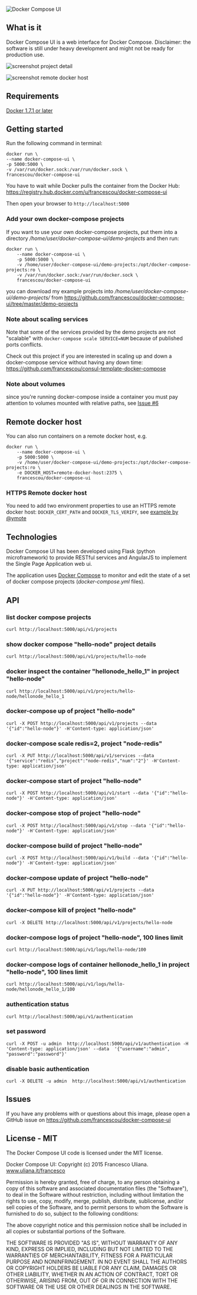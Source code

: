 ![Docker Compose UI](https://raw.githubusercontent.com/francescou/docker-compose-ui/master/static/images/logo.png)

## What is it

Docker Compose UI is a web interface for Docker Compose.
Disclaimer: the software is still under heavy development and might not be ready for production use.

![screenshot project detail](https://raw.githubusercontent.com/francescou/docker-compose-ui/master/screenshots/project-detail.png)


![screenshot remote docker host](https://raw.githubusercontent.com/francescou/docker-compose-ui/master/screenshots/remote-host.png)

## Requirements

[Docker 1.7.1 or later](https://github.com/docker/compose/releases/tag/1.4.0)

## Getting started

Run the following command in terminal:

    docker run \
    --name docker-compose-ui \
    -p 5000:5000 \
    -v /var/run/docker.sock:/var/run/docker.sock \
    francescou/docker-compose-ui

You have to wait while Docker pulls the container from the Docker Hub: https://registry.hub.docker.com/u/francescou/docker-compose-ui

Then open your browser to `http://localhost:5000`

### Add your own docker-compose projects

If you want to use your own docker-compose projects, put them into a directory */home/user/docker-compose-ui/demo-projects* and then run:

    docker run \
        --name docker-compose-ui \
        -p 5000:5000 \
        -v /home/user/docker-compose-ui/demo-projects:/opt/docker-compose-projects:ro \
        -v /var/run/docker.sock:/var/run/docker.sock \
        francescou/docker-compose-ui

you can download my example projects into */home/user/docker-compose-ui/demo-projects/* from https://github.com/francescou/docker-compose-ui/tree/master/demo-projects

### Note about scaling services

Note that some of the services provided by the demo projects are not "scalable" with `docker-compose scale SERVICE=NUM` because of published ports conflicts.

Check out this project if you are interested in scaling up and down a docker-compose service without having any down time: https://github.com/francescou/consul-template-docker-compose


### Note about volumes

since you're running docker-compose inside a container you must pay attention to volumes mounted with relative paths, see [Issue #6](https://github.com/francescou/docker-compose-ui/issues/6)

## Remote docker host

You can also run containers on a remote docker host, e.g.

    docker run \
        --name docker-compose-ui \
        -p 5000:5000 \
        -v /home/user/docker-compose-ui/demo-projects:/opt/docker-compose-projects:ro \
        -e DOCKER_HOST=remote-docker-host:2375 \
        francescou/docker-compose-ui


### HTTPS Remote docker host

You need to add two environment properties to use an HTTPS remote docker host: `DOCKER_CERT_PATH` and `DOCKER_TLS_VERIFY`, see [example by @ymote](https://github.com/francescou/docker-compose-ui/issues/5#issuecomment-135697832)

## Technologies

Docker Compose UI has been developed using Flask (python microframework) to provide RESTful services and AngularJS to implement the Single Page Application web ui.

The application uses [Docker Compose](https://docs.docker.com/compose) to monitor and edit the state of a set of docker compose projects (*docker-compose.yml* files).


## API

### list docker compose projects

    curl http://localhost:5000/api/v1/projects

### show docker compose "hello-node" project details

    curl http://localhost:5000/api/v1/projects/hello-node

### docker inspect the container "hellonode_hello_1" in project "hello-node"

    curl http://localhost:5000/api/v1/projects/hello-node/hellonode_hello_1

### docker-compose up of project "hello-node"

    curl -X POST http://localhost:5000/api/v1/projects --data '{"id":"hello-node"}' -H'Content-type: application/json'

### docker-compose scale redis=2, project "node-redis"

    curl -X PUT http://localhost:5000/api/v1/services --data '{"service":"redis","project":"node-redis","num":"2"}' -H'Content-type: application/json'

### docker-compose start of project "hello-node"

    curl -X POST http://localhost:5000/api/v1/start --data '{"id":"hello-node"}' -H'Content-type: application/json'

### docker-compose stop of project "hello-node"

    curl -X POST http://localhost:5000/api/v1/stop --data '{"id":"hello-node"}' -H'Content-type: application/json'

### docker-compose build of project "hello-node"

    curl -X POST http://localhost:5000/api/v1/build --data '{"id":"hello-node"}' -H'Content-type: application/json'

### docker-compose update of project "hello-node"

    curl -X PUT http://localhost:5000/api/v1/projects --data '{"id":"hello-node"}' -H'Content-type: application/json'

### docker-compose kill of project "hello-node"

    curl -X DELETE http://localhost:5000/api/v1/projects/hello-node

### docker-compose logs of project "hello-node", 100 lines limit

    curl http://localhost:5000/api/v1/logs/hello-node/100

### docker-compose logs of container hellonode_hello_1 in project "hello-node", 100 lines limit

    curl http://localhost:5000/api/v1/logs/hello-node/hellonode_hello_1/100

### authentication status

    curl http://localhost:5000/api/v1/authentication

### set password

    curl -X POST -u admin  http://localhost:5000/api/v1/authentication -H 'Content-type: application/json' --data  '{"username":"admin", "password":"password"}'

### disable basic authentication

    curl -X DELETE -u admin  http://localhost:5000/api/v1/authentication


## Issues

If you have any problems with or questions about this image, please open a GitHub issue on https://github.com/francescou/docker-compose-ui

## License - MIT

The Docker Compose UI code is licensed under the MIT license.

Docker Compose UI: Copyright (c) 2015 Francesco Uliana. www.uliana.it/francesco

Permission is hereby granted, free of charge, to any person obtaining a copy
of this software and associated documentation files (the "Software"), to deal
in the Software without restriction, including without limitation the rights
to use, copy, modify, merge, publish, distribute, sublicense, and/or sell
copies of the Software, and to permit persons to whom the Software is
furnished to do so, subject to the following conditions:

The above copyright notice and this permission notice shall be included in
all copies or substantial portions of the Software.

THE SOFTWARE IS PROVIDED "AS IS", WITHOUT WARRANTY OF ANY KIND, EXPRESS OR
IMPLIED, INCLUDING BUT NOT LIMITED TO THE WARRANTIES OF MERCHANTABILITY,
FITNESS FOR A PARTICULAR PURPOSE AND NONINFRINGEMENT. IN NO EVENT SHALL THE
AUTHORS OR COPYRIGHT HOLDERS BE LIABLE FOR ANY CLAIM, DAMAGES OR OTHER
LIABILITY, WHETHER IN AN ACTION OF CONTRACT, TORT OR OTHERWISE, ARISING FROM,
OUT OF OR IN CONNECTION WITH THE SOFTWARE OR THE USE OR OTHER DEALINGS IN
THE SOFTWARE.


